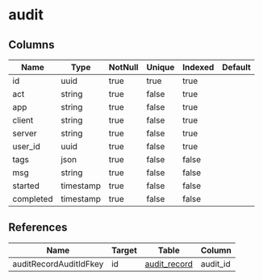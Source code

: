 <!-- Generated File -->
# audit

## Columns

| Name                         | Type               | NotNull| Unique | Indexed  | Default
|------------------------------|--------------------|--------|--------|----------|--------------------
| id                           | uuid               | true   | true   | true     |
| act                          | string             | true   | false  | true     |
| app                          | string             | true   | false  | true     |
| client                       | string             | true   | false  | true     |
| server                       | string             | true   | false  | true     |
| user_id                      | uuid               | true   | false  | true     |
| tags                         | json               | true   | false  | false    |
| msg                          | string             | true   | false  | false    |
| started                      | timestamp          | true   | false  | false    |
| completed                    | timestamp          | true   | false  | false    |

## References

| Name                         | Target             | Table                                  | Column
|------------------------------|--------------------|----------------------------------------|--------------------
| auditRecordAuditIdFkey       | id                 | [audit_record](DatabaseTableAuditRecordRow)| audit_id
